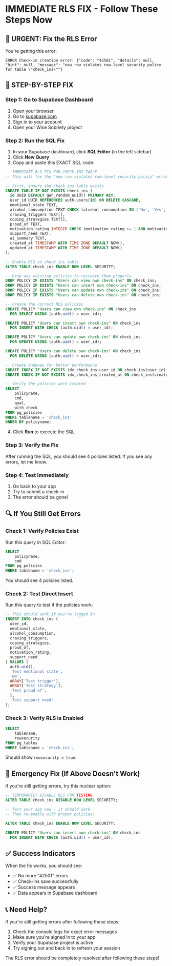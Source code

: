 # IMMEDIATE RLS FIX - Follow These Steps Now

## 🚨 URGENT: Fix the RLS Error

You're getting this error:
```
ERROR Check-in creation error: {"code": "42501", "details": null, "hint": null, "message": "new row violates row-level security policy for table \"check_ins\""}
```

## 🔧 STEP-BY-STEP FIX

### Step 1: Go to Supabase Dashboard
1. Open your browser
2. Go to [supabase.com](https://supabase.com)
3. Sign in to your account
4. Open your Wise Sobriety project

### Step 2: Run the SQL Fix
1. In your Supabase dashboard, click **SQL Editor** (in the left sidebar)
2. Click **New Query**
3. Copy and paste this EXACT SQL code:

```sql
-- IMMEDIATE RLS FIX FOR CHECK_INS TABLE
-- This will fix the "new row violates row-level security policy" error

-- First, ensure the check_ins table exists
CREATE TABLE IF NOT EXISTS check_ins (
  id UUID DEFAULT gen_random_uuid() PRIMARY KEY,
  user_id UUID REFERENCES auth.users(id) ON DELETE CASCADE,
  emotional_state TEXT,
  alcohol_consumption TEXT CHECK (alcohol_consumption IN ('No', 'Yes', 'I came close, but I relapsed', 'I prefer not to say')),
  craving_triggers TEXT[],
  coping_strategies TEXT[],
  proud_of TEXT,
  motivation_rating INTEGER CHECK (motivation_rating >= 1 AND motivation_rating <= 10),
  support_need TEXT,
  ai_summary TEXT,
  created_at TIMESTAMP WITH TIME ZONE DEFAULT NOW(),
  updated_at TIMESTAMP WITH TIME ZONE DEFAULT NOW()
);

-- Enable RLS on check_ins table
ALTER TABLE check_ins ENABLE ROW LEVEL SECURITY;

-- Drop any existing policies to recreate them properly
DROP POLICY IF EXISTS "Users can view own check-ins" ON check_ins;
DROP POLICY IF EXISTS "Users can insert own check-ins" ON check_ins;
DROP POLICY IF EXISTS "Users can update own check-ins" ON check_ins;
DROP POLICY IF EXISTS "Users can delete own check-ins" ON check_ins;

-- Create the correct RLS policies
CREATE POLICY "Users can view own check-ins" ON check_ins
  FOR SELECT USING (auth.uid() = user_id);

CREATE POLICY "Users can insert own check-ins" ON check_ins
  FOR INSERT WITH CHECK (auth.uid() = user_id);

CREATE POLICY "Users can update own check-ins" ON check_ins
  FOR UPDATE USING (auth.uid() = user_id);

CREATE POLICY "Users can delete own check-ins" ON check_ins
  FOR DELETE USING (auth.uid() = user_id);

-- Create indexes for better performance
CREATE INDEX IF NOT EXISTS idx_check_ins_user_id ON check_ins(user_id);
CREATE INDEX IF NOT EXISTS idx_check_ins_created_at ON check_ins(created_at);

-- Verify the policies were created
SELECT 
    policyname,
    cmd,
    qual,
    with_check
FROM pg_policies 
WHERE tablename = 'check_ins'
ORDER BY policyname;
```

4. Click **Run** to execute the SQL

### Step 3: Verify the Fix
After running the SQL, you should see 4 policies listed. If you see any errors, let me know.

### Step 4: Test Immediately
1. Go back to your app
2. Try to submit a check-in
3. The error should be gone!

## 🔍 If You Still Get Errors

### Check 1: Verify Policies Exist
Run this query in SQL Editor:
```sql
SELECT 
    policyname,
    cmd
FROM pg_policies 
WHERE tablename = 'check_ins';
```

You should see 4 policies listed.

### Check 2: Test Direct Insert
Run this query to test if the policies work:
```sql
-- This should work if you're logged in
INSERT INTO check_ins (
  user_id,
  emotional_state,
  alcohol_consumption,
  craving_triggers,
  coping_strategies,
  proud_of,
  motivation_rating,
  support_need
) VALUES (
  auth.uid(),
  'Test emotional state',
  'No',
  ARRAY['Test trigger'],
  ARRAY['Test strategy'],
  'Test proud of',
  5,
  'Test support need'
);
```

### Check 3: Verify RLS is Enabled
```sql
SELECT 
    tablename,
    rowsecurity
FROM pg_tables 
WHERE tablename = 'check_ins';
```

Should show `rowsecurity = true`.

## 🚨 Emergency Fix (If Above Doesn't Work)

If you're still getting errors, try this nuclear option:

```sql
-- TEMPORARILY DISABLE RLS FOR TESTING
ALTER TABLE check_ins DISABLE ROW LEVEL SECURITY;

-- Test your app now - it should work
-- Then re-enable with proper policies:

ALTER TABLE check_ins ENABLE ROW LEVEL SECURITY;

CREATE POLICY "Users can insert own check-ins" ON check_ins
  FOR INSERT WITH CHECK (auth.uid() = user_id);
```

## ✅ Success Indicators

When the fix works, you should see:
- ✅ No more "42501" errors
- ✅ Check-ins save successfully
- ✅ Success message appears
- ✅ Data appears in Supabase dashboard

## 📞 Need Help?

If you're still getting errors after following these steps:
1. Check the console logs for exact error messages
2. Make sure you're signed in to your app
3. Verify your Supabase project is active
4. Try signing out and back in to refresh your session

The RLS error should be completely resolved after following these steps! 